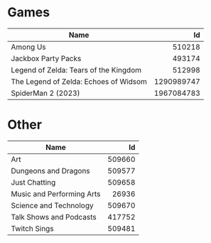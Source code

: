 # Games

| Name | Id |
|---|---:|
| Among Us | 510218 |
| Jackbox Party Packs | 493174 |
| Legend of Zelda: Tears of the Kingdom | 512998 |
| The Legend of Zelda: Echoes of Widsom | 1290989747 |
| SpiderMan 2 (2023) | 1967084783 |

# Other

| Name | Id |
|---|---:|
| Art | 509660 |
| Dungeons and Dragons | 509577 |
| Just Chatting | 509658 |
| Music and Performing Arts | 26936 |
| Science and Technology | 509670 |
| Talk Shows and Podcasts | 417752 |
| Twitch Sings | 509481 |